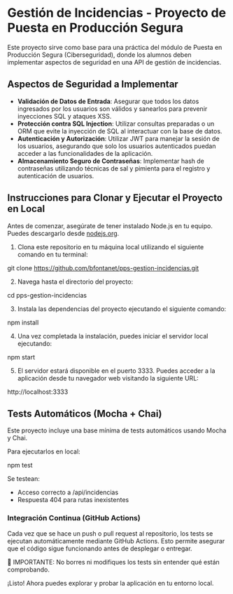 # Gestión de Incidencias - Proyecto de Puesta en Producción Segura

Este proyecto sirve como base para una práctica del módulo de Puesta en Producción Segura (Ciberseguridad), donde los alumnos deben implementar aspectos de seguridad en una API de gestión de incidencias.

## Aspectos de Seguridad a Implementar

- **Validación de Datos de Entrada**: Asegurar que todos los datos ingresados por los usuarios son válidos y sanearlos para prevenir inyecciones SQL y ataques XSS.
- **Protección contra SQL Injection**: Utilizar consultas preparadas o un ORM que evite la inyección de SQL al interactuar con la base de datos.
- **Autenticación y Autorización**: Utilizar JWT para manejar la sesión de los usuarios, asegurando que solo los usuarios autenticados puedan acceder a las funcionalidades de la aplicación.
- **Almacenamiento Seguro de Contraseñas**: Implementar hash de contraseñas utilizando técnicas de sal y pimienta para el registro y autenticación de usuarios.

## Instrucciones para Clonar y Ejecutar el Proyecto en Local

Antes de comenzar, asegúrate de tener instalado Node.js en tu equipo. Puedes descargarlo desde [nodejs.org](https://nodejs.org/).

1. Clona este repositorio en tu máquina local utilizando el siguiente comando en tu terminal:

  git clone https://github.com/bfontanet/pps-gestion-incidencias.git

2. Navega hasta el directorio del proyecto:

  cd pps-gestion-incidencias

3. Instala las dependencias del proyecto ejecutando el siguiente comando:

  npm install

4. Una vez completada la instalación, puedes iniciar el servidor local ejecutando:

  npm start

5. El servidor estará disponible en el puerto 3333. Puedes acceder a la aplicación desde tu navegador web visitando la siguiente URL:

  http://localhost:3333

## Tests Automáticos (Mocha + Chai)
Este proyecto incluye una base mínima de tests automáticos usando Mocha y Chai.

Para ejecutarlos en local:

npm test

Se testean:
- Acceso correcto a /api/incidencias
- Respuesta 404 para rutas inexistentes

### Integración Continua (GitHub Actions)
Cada vez que se hace un push o pull request al repositorio, los tests se ejecutan automáticamente mediante GitHub Actions.
Esto permite asegurar que el código sigue funcionando antes de desplegar o entregar.

📌 IMPORTANTE: No borres ni modifiques los tests sin entender qué están comprobando.

¡Listo! Ahora puedes explorar y probar la aplicación en tu entorno local.